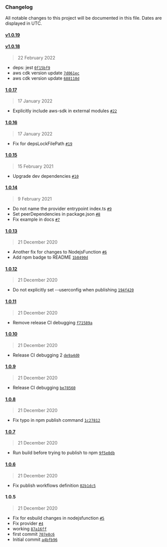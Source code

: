### Changelog

All notable changes to this project will be documented in this file. Dates are displayed in UTC.

#### [v1.0.19](https://github.com/kuthia/ses-smtp-credentials-cdk/compare/v1.0.18...v1.0.19)

#### [v1.0.18](https://github.com/kuthia/ses-smtp-credentials-cdk/compare/1.0.17...v1.0.18)

> 22 February 2022

- deps: jest [`0f15bf9`](https://github.com/kuthia/ses-smtp-credentials-cdk/commit/0f15bf924eab2b8f9bd6eacb5070ac3df70d1469)
- aws cdk version update [`7d061ec`](https://github.com/kuthia/ses-smtp-credentials-cdk/commit/7d061ece42aff60e474134b23aa9dd1b8adbaa5d)
- aws cdk version update [`688110d`](https://github.com/kuthia/ses-smtp-credentials-cdk/commit/688110dd78d11bf7e3393274e799343990703371)

#### [1.0.17](https://github.com/kuthia/ses-smtp-credentials-cdk/compare/1.0.16...1.0.17)

> 17 January 2022

- Explicitly include aws-sdk in external modules [`#22`](https://github.com/kuthia/ses-smtp-credentials-cdk/pull/22)

#### [1.0.16](https://github.com/kuthia/ses-smtp-credentials-cdk/compare/1.0.15...1.0.16)

> 17 January 2022

- Fix for depsLockFilePath [`#19`](https://github.com/kuthia/ses-smtp-credentials-cdk/pull/19)

#### [1.0.15](https://github.com/kuthia/ses-smtp-credentials-cdk/compare/1.0.14...1.0.15)

> 15 February 2021

- Upgrade dev dependencies [`#10`](https://github.com/kuthia/ses-smtp-credentials-cdk/pull/10)

#### [1.0.14](https://github.com/kuthia/ses-smtp-credentials-cdk/compare/1.0.13...1.0.14)

> 9 February 2021

- Do not name the provider entrypoint index.ts [`#9`](https://github.com/kuthia/ses-smtp-credentials-cdk/pull/9)
- Set peerDependencies in package.json [`#8`](https://github.com/kuthia/ses-smtp-credentials-cdk/pull/8)
- Fix example in docs [`#7`](https://github.com/kuthia/ses-smtp-credentials-cdk/pull/7)

#### [1.0.13](https://github.com/kuthia/ses-smtp-credentials-cdk/compare/1.0.12...1.0.13)

> 21 December 2020

- Another fix for changes to NodejsFunction [`#6`](https://github.com/kuthia/ses-smtp-credentials-cdk/pull/6)
- Add npm badge to README [`1b8490d`](https://github.com/kuthia/ses-smtp-credentials-cdk/commit/1b8490d4bf5e56c63d5d31fffef69d261a169f42)

#### [1.0.12](https://github.com/kuthia/ses-smtp-credentials-cdk/compare/1.0.11...1.0.12)

> 21 December 2020

- Do not explicitly set --userconfig when publishing [`194f420`](https://github.com/kuthia/ses-smtp-credentials-cdk/commit/194f420d1552e79b719e1baaad0a9097d64ada16)

#### [1.0.11](https://github.com/kuthia/ses-smtp-credentials-cdk/compare/1.0.10...1.0.11)

> 21 December 2020

- Remove release CI debugging [`f71589a`](https://github.com/kuthia/ses-smtp-credentials-cdk/commit/f71589adf2b49efcc88c67f09740adbab16b3caf)

#### [1.0.10](https://github.com/kuthia/ses-smtp-credentials-cdk/compare/1.0.9...1.0.10)

> 21 December 2020

- Release CI debugging 2 [`de9a4d0`](https://github.com/kuthia/ses-smtp-credentials-cdk/commit/de9a4d0fd218c87ea24bb9c60bc8212cc3403a2a)

#### [1.0.9](https://github.com/kuthia/ses-smtp-credentials-cdk/compare/1.0.8...1.0.9)

> 21 December 2020

- Release CI debugging [`be78560`](https://github.com/kuthia/ses-smtp-credentials-cdk/commit/be7856067e82c745d34445b13df8001519b07ae6)

#### [1.0.8](https://github.com/kuthia/ses-smtp-credentials-cdk/compare/1.0.7...1.0.8)

> 21 December 2020

- Fix typo in npm publish command [`1c27812`](https://github.com/kuthia/ses-smtp-credentials-cdk/commit/1c278128413748e55b11e9f76677215ffc87c3a6)

#### [1.0.7](https://github.com/kuthia/ses-smtp-credentials-cdk/compare/1.0.6...1.0.7)

> 21 December 2020

- Run build before trying to publish to npm [`9f5e0db`](https://github.com/kuthia/ses-smtp-credentials-cdk/commit/9f5e0dbda68d274efd917b974d23af52704b7e92)

#### [1.0.6](https://github.com/kuthia/ses-smtp-credentials-cdk/compare/1.0.5...1.0.6)

> 21 December 2020

- Fix publish workflows definition [`02b1dc5`](https://github.com/kuthia/ses-smtp-credentials-cdk/commit/02b1dc5464193d3997ababb4eb7a112158db9277)

#### 1.0.5

> 21 December 2020

- Fix for esbuild changes in nodejsfunction [`#5`](https://github.com/kuthia/ses-smtp-credentials-cdk/pull/5)
- Fix provider [`#4`](https://github.com/kuthia/ses-smtp-credentials-cdk/pull/4)
- working [`87a16ff`](https://github.com/kuthia/ses-smtp-credentials-cdk/commit/87a16ff2ce48a0ef3b329ef38baab62852a7ed5b)
- first commit [`707e8c6`](https://github.com/kuthia/ses-smtp-credentials-cdk/commit/707e8c672749f43fb5dc5827632dd48fef8c7941)
- Initial commit [`a4bfb96`](https://github.com/kuthia/ses-smtp-credentials-cdk/commit/a4bfb96ac206b710d668a7bdaa35b0b632b41f5e)
